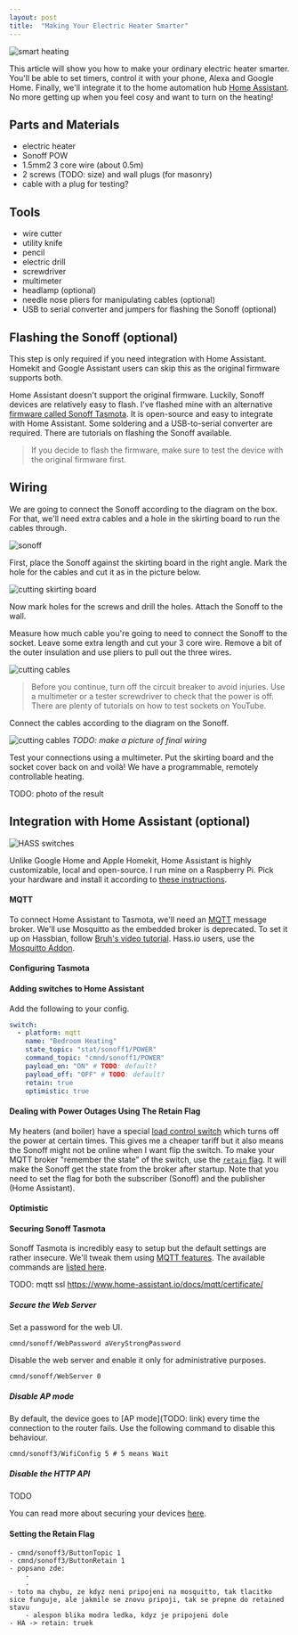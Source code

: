 ```yaml
---
layout: post
title:  "Making Your Electric Heater Smarter"
---
```


![smart heating](/assets/heating/heating.jpg)

This article will show you how to make your ordinary electric heater smarter. You'll be able to set timers, control it with your phone, Alexa and Google Home. Finally, we'll integrate it to the home automation hub [Home Assistant](https://www.home-assistant.io/). No more getting up when you feel cosy and want to turn on the heating!

## Parts and Materials

- electric heater
- Sonoff POW
- 1.5mm2 3 core wire (about 0.5m)
- 2 screws (TODO: size) and wall plugs (for masonry)
- cable with a plug for testing?

## Tools

- wire cutter
- utility knife
- pencil
- electric drill
- screwdriver
- multimeter
- headlamp (optional)
- needle nose pliers for manipulating cables (optional)
- USB to serial converter and jumpers for flashing the Sonoff (optional)

## Flashing the Sonoff (optional)

This step is only required if you need integration with Home Assistant. Homekit and Google Assistant users can skip this as the original firmware supports both.

Home Assistant doesn't support the original firmware. Luckily, Sonoff devices are relatively easy to flash. I've flashed mine with an alternative [firmware called Sonoff Tasmota](https://github.com/arendst/Sonoff-Tasmota). It is open-source and easy to integrate with Home Assistant. Some soldering and a USB-to-serial converter are required. There are tutorials on flashing the Sonoff available.

> If you decide to flash the firmware, make sure to test the device with the original firmware first.

## Wiring

We are going to connect the Sonoff according to the diagram on the box. For that, we'll need extra cables and a hole in the skirting board to run the cables through.

![sonoff](/assets/heating/sonoff_diagram.png)

First, place the Sonoff against the skirting board in the right angle. Mark the hole for the cables and cut it as in the picture below.

![cutting skirting board](/assets/heating/cutting_skirting_board.png)

Now mark holes for the screws and drill the holes. Attach the Sonoff to the wall.

Measure how much cable you're going to need to connect the Sonoff to the socket. Leave some extra length and cut your 3 core wire. Remove a bit of the outer insulation and use pliers to pull out the three wires.

![cutting cables](/assets/heating/cutting_cables.jpg)

> Before you continue, turn off the circuit breaker to avoid injuries. Use a multimeter or a tester screwdriver to check that the power is off. There are plenty of tutorials on how to test sockets on YouTube.

Connect the cables according to the diagram on the Sonoff.

![cutting cables](/assets/heating/wiring.png)
*TODO: make a picture of final wiring*

Test your connections using a multimeter. Put the skirting board and the socket cover back on and voilà! We have a programmable, remotely controllable heating.

TODO: photo of the result

## Integration with Home Assistant (optional)

![HASS switches](/assets/heating/heating_switches.png)

Unlike Google Home and Apple Homekit, Home Assistant is highly customizable, local and open-source. I run mine on a Raspberry Pi. Pick your hardware and install it according to [these instructions](https://www.home-assistant.io/getting-started/).  

#### MQTT

To connect Home Assistant to Tasmota, we'll need an [MQTT](https://www.home-assistant.io/components/mqtt/) message broker. We'll use Mosquitto as the embedded broker is deprecated. To set it up on Hassbian, follow [Bruh's video tutorial](https://youtu.be/AsDHEDbyLfg). Hass.io users, use the [Mosquitto Addon](https://www.home-assistant.io/addons/mosquitto/).

#### Configuring Tasmota

#### Adding switches to Home Assistant

Add the following to your config.

``` yaml
switch:
  - platform: mqtt
    name: "Bedroom Heating"
    state_topic: "stat/sonoff1/POWER"
    command_topic: "cmnd/sonoff1/POWER"
    payload_on: "ON" # TODO: default?
    payload_off: "OFF" # TODO: default?
    retain: true
    optimistic: true
```

#### Dealing with Power Outages Using The Retain Flag

My heaters (and boiler) have a special [load control switch](https://en.wikipedia.org/wiki/Demand_response) which turns off the power at certain times. This gives me a cheaper tariff but it also means the Sonoff might not be online when I want flip the switch. To make your MQTT broker "remember the state" of the switch, use the [`retain` flag](https://mosquitto.org/man/mqtt-7.html). It will make the Sonoff get the state from the broker after startup. Note that you need to set the flag for both the subscriber (Sonoff) and the publisher (Home Assistant).

#### Optimistic

#### Securing Sonoff Tasmota

Sonoff Tasmota is incredibly easy to setup but the default settings are rather insecure. We'll tweak them using [MQTT features](https://github.com/arendst/Sonoff-Tasmota/wiki/MQTT-Features). The available commands are [listed here](https://github.com/arendst/Sonoff-Tasmota/wiki/Commands#mqtt).

TODO: mqtt ssl https://www.home-assistant.io/docs/mqtt/certificate/

##### Secure the Web Server

Set a password for the web UI.

`cmnd/sonoff/WebPassword aVeryStrongPassword`

Disable the web server and enable it only for administrative purposes.

`cmnd/sonoff/WebServer 0`

##### Disable AP mode

By default, the device goes to [AP mode](TODO: link) every time the connection to the router fails. Use the following command to disable this behaviour.

`cmnd/sonoff3/WifiConfig 5 # 5 means Wait`

##### Disable the HTTP API
TODO

You can read more about securing your devices [here](https://github.com/arendst/Sonoff-Tasmota/wiki/Securing-your-IoT-from-hacking).

#### Setting the Retain Flag
    - cmnd/sonoff3/ButtonTopic 1
    - cmnd/sonoff3/ButtonRetain 1
    - popsano zde:
        -
        -
    - toto ma chybu, ze kdyz neni pripojeni na mosquitto, tak tlacitko sice funguje, ale jakmile se znovu pripoji, tak se prepne do retained stavu
        - alespon blika modra ledka, kdyz je pripojeni dole
    - HA -> retain: truek
